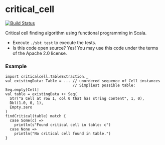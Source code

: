 critical_cell
=============

[![Build Status](https://travis-ci.org/malcolmgreaves/critical_cell.svg?branch=master)](https://travis-ci.org/malcolmgreaves/critical_cell)

Critical cell finding algorithm using functional programming in Scala.

* Execute `./sbt test` to execute the tests.
* Is this code open source? Yes! You may use this code under the terms of the Apache 2.0 license.

### Example

    import criticalcell.TableExtraction._
    val existingData: Table = ... // unordered sequence of Cell instances
                                  // Simpliest possible table: Seq.empty[Cell]
    val table = existingData ++ Seq(
      Str("a Cell at row 1, col 0 that has string content", 1, 0),
      Dbl(1.0, 0, 1),
      Empty.zero
    )
    findCritical(table) match {
      case Some(c) => 
        println(s"Found critical cell in table: c")
      case None =>
        println("No critical cell found in table.")
    }
